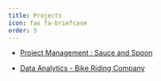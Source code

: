 ```yaml
---
title: Projects
icon: fas fa-briefcase
order: 5
---
```


- [Project Management : Sauce and Spoon](https://patrickkyei.com/posts/project-management-career-path/)

- [Data Analytics - Bike Riding Company]()